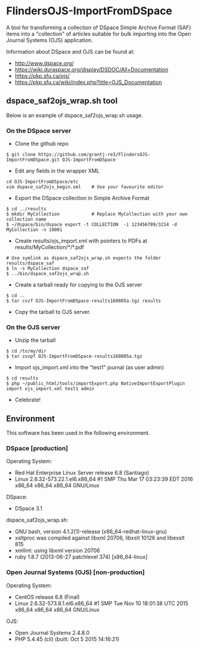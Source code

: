 # FlindersOJS-ImportFromDSpace

A tool for transforming a collection of DSpace Simple Archive Format (SAF)
items into a "collection" of articles suitable for bulk importing into the
Open Journal Systems (OJS) application.

Information about DSpace and OJS can be found at:
- http://www.dspace.org/
- https://wiki.duraspace.org/display/DSDOC/All+Documentation
- https://pkp.sfu.ca/ojs/
- https://pkp.sfu.ca/wiki/index.php?title=OJS_Documentation


## dspace_saf2ojs_wrap.sh tool

Below is an example of dspace_saf2ojs_wrap.sh usage.

### On the DSpace server

- Clone the github repo
```
$ git clone https://github.com/grantj-re3/FlindersOJS-ImportFromDSpace.git OJS-ImportFromDSpace
```

- Edit any fields in the wrapper XML
```
cd OJS-ImportFromDSpace/etc
vim dspace_saf2ojs_begin.xml	# Use your favourite editor
```

- Export the DSpace collection in Simple Archive Format
```
$ cd ../results
$ mkdir MyCollection            # Replace MyCollection with your own collection name
$ ~/dspace/bin/dspace export -t COLLECTION  -i 123456789/3214 -d MyCollection -n 10001
```

- Create results/ojs_import.xml with pointers to PDFs at results/MyCollection/\*/\*.pdf
```
# Use symlink as dspace_saf2ojs_wrap.sh expects the folder results/dspace_saf
$ ln -s MyCollection dspace_saf
$ ../bin/dspace_saf2ojs_wrap.sh
```

- Create a tarball ready for copying to the OJS server
```
$ cd ..
$ tar cvzf OJS-ImportFromDSpace-results160805a.tgz results
```

- Copy the tarball to OJS server.

### On the OJS server

- Unzip the tarball
```
$ cd /to/my/dir
$ tar zxvpf OJS-ImportFromDSpace-results160805a.tgz
```

- Import ojs_import.xml into the "test1" journal (as user admin)
```
$ cd results
$ php ~/public_html/tools/importExport.php NativeImportExportPlugin import ojs_import.xml test1 admin
```

- Celebrate!

## Environment

This software has been used in the following environment.

### DSpace [production]

Operating System:
- Red Hat Enterprise Linux Server release 6.8 (Santiago)
- Linux 2.6.32-573.22.1.el6.x86_64 #1 SMP Thu Mar 17 03:23:39 EDT 2016 x86_64 x86_64 x86_64 GNU/Linux

DSpace:
- DSpace 3.1

dspace_saf2ojs_wrap.sh:
- GNU bash, version 4.1.2(1)-release (x86_64-redhat-linux-gnu)
- xsltproc was compiled against libxml 20706, libxslt 10126 and libexslt 815
- xmllint: using libxml version 20706
- ruby 1.8.7 (2013-06-27 patchlevel 374) [x86_64-linux]

### Open Journal Systems (OJS) [non-production]

Operating System:
- CentOS release 6.8 (Final)
- Linux 2.6.32-573.8.1.el6.x86_64 #1 SMP Tue Nov 10 18:01:38 UTC 2015 x86_64 x86_64 x86_64 GNU/Linux

OJS:
- Open Journal Systems 2.4.8.0
- PHP 5.4.45 (cli) (built: Oct  5 2015 14:16:21)

